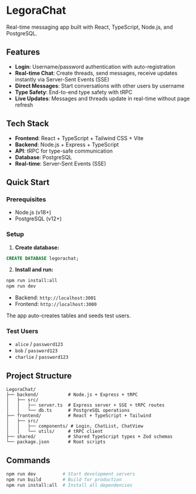 # LegoraChat

Real-time messaging app built with React, TypeScript, Node.js, and PostgreSQL.

## Features

- **Login**: Username/password authentication with auto-registration
- **Real-time Chat**: Create threads, send messages, receive updates instantly via Server-Sent Events (SSE)
- **Direct Messages**: Start conversations with other users by username
- **Type Safety**: End-to-end type safety with tRPC
- **Live Updates**: Messages and threads update in real-time without page refresh

## Tech Stack

- **Frontend**: React + TypeScript + Tailwind CSS + Vite
- **Backend**: Node.js + Express + TypeScript
- **API**: tRPC for type-safe communication
- **Database**: PostgreSQL
- **Real-time**: Server-Sent Events (SSE)

## Quick Start

### Prerequisites
- Node.js (v18+)
- PostgreSQL (v12+)

### Setup

1. **Create database:**
```sql
CREATE DATABASE legorachat;
```

2. **Install and run:**
```bash
npm run install:all
npm run dev
```

- Backend: `http://localhost:3001`
- Frontend: `http://localhost:3000`

The app auto-creates tables and seeds test users.

### Test Users
- `alice` / `password123`
- `bob` / `password123` 
- `charlie` / `password123`

## Project Structure

```
LegoraChat/
├── backend/           # Node.js + Express + tRPC
│   ├── src/
│   │   ├── server.ts  # Express server + SSE + tRPC routes
│   │   └── db.ts      # PostgreSQL operations
├── frontend/          # React + TypeScript + Tailwind
│   ├── src/
│   │   ├── components/ # Login, ChatList, ChatView
│   │   └── utils/     # tRPC client
├── shared/            # Shared TypeScript types + Zod schemas
└── package.json       # Root scripts
```

## Commands

```bash
npm run dev          # Start development servers
npm run build        # Build for production
npm run install:all  # Install all dependencies
```
